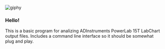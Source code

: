 ![giphy](https://github.com/user-attachments/assets/84bc7212-8dde-4f8e-8d67-c05a06588834)
### Hello!
This is a basic program for analizing ADInstruments PowerLab 15T LabChart output files. Includes a command line interface so it should be somewhat plug and play. 
